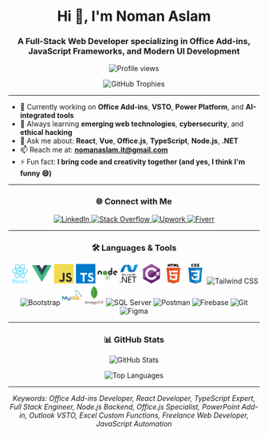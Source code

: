<h1 align="center">Hi 👋, I'm Noman Aslam</h1>
<h3 align="center">A Full-Stack Web Developer specializing in Office Add-ins, JavaScript Frameworks, and Modern UI Development</h3>

<p align="center">
  <img src="https://komarev.com/ghpvc/?username=devnomanaslam&label=Profile%20views&color=0e75b6&style=flat" alt="Profile views" />
</p>

<p align="center">
  <img src="https://github-profile-trophy.vercel.app/?username=devnomanaslam&theme=flat" alt="GitHub Trophies" />
</p>

---

- 🔭 Currently working on **Office Add-ins**, **VSTO**, **Power Platform**, and **AI-integrated tools**
- 🌱 Always learning **emerging web technologies**, **cybersecurity**, and **ethical hacking**
- 💬 Ask me about: **React**, **Vue**, **Office.js**, **TypeScript**, **Node.js**, **.NET**
- 📫 Reach me at: **nomanaslam.it@gmail.com**
- ⚡ Fun fact: **I bring code and creativity together (and yes, I think I'm funny 😄)**

---

<h3 align="center">🌐 Connect with Me</h3>

<p align="center">
  <a href="https://www.linkedin.com/in/devnomanaslam/" target="_blank">
    <img src="https://raw.githubusercontent.com/rahuldkjain/github-profile-readme-generator/master/src/images/icons/Social/linked-in-alt.svg" alt="LinkedIn" height="30" width="40" />
  </a>
  <a href="https://stackoverflow.com/users/22285621/devnomanaslam" target="_blank">
    <img src="https://raw.githubusercontent.com/rahuldkjain/github-profile-readme-generator/master/src/images/icons/Social/stack-overflow.svg" alt="Stack Overflow" height="30" width="40" />
  </a>
  <a href="https://www.upwork.com/freelancers/devnomanaslam" target="_blank">
    <img src="https://cdn.worldvectorlogo.com/logos/upwork.svg" alt="Upwork" height="35" width="40" />
  </a>
  <a href="https://www.fiverr.com/noman3839" target="_blank">
    <img src="https://cdn.worldvectorlogo.com/logos/fiverr-1.svg" alt="Fiverr" height="35" width="40"/>
  </a>
</p>

---

<h3 align="center">🛠️ Languages & Tools</h3>

<p align="center">
  <img src="https://raw.githubusercontent.com/devicons/devicon/master/icons/react/react-original-wordmark.svg" alt="React" width="40" height="40"/>
  <img src="https://raw.githubusercontent.com/devicons/devicon/master/icons/vuejs/vuejs-original.svg" alt="Vue" width="40" height="40"/>
  <img src="https://raw.githubusercontent.com/devicons/devicon/master/icons/javascript/javascript-original.svg" alt="JavaScript" width="40" height="40"/>
  <img src="https://raw.githubusercontent.com/devicons/devicon/master/icons/typescript/typescript-original.svg" alt="TypeScript" width="40" height="40"/>
  <img src="https://raw.githubusercontent.com/devicons/devicon/master/icons/nodejs/nodejs-original-wordmark.svg" alt="Node.js" width="40" height="40"/>
  <img src="https://raw.githubusercontent.com/devicons/devicon/master/icons/dot-net/dot-net-original-wordmark.svg" alt=".NET" width="40" height="40"/>
  <img src="https://raw.githubusercontent.com/devicons/devicon/master/icons/csharp/csharp-original.svg" alt="C#" width="40" height="40"/>
  <img src="https://raw.githubusercontent.com/devicons/devicon/master/icons/html5/html5-original-wordmark.svg" alt="HTML5" width="40" height="40"/>
  <img src="https://raw.githubusercontent.com/devicons/devicon/master/icons/css3/css3-original-wordmark.svg" alt="CSS3" width="40" height="40"/>
  <img src="https://www.vectorlogo.zone/logos/tailwindcss/tailwindcss-icon.svg" alt="Tailwind CSS" width="40" height="40"/>
  <img src="https://www.vectorlogo.zone/logos/bootstrap/bootstrap-icon.svg" alt="Bootstrap" width="40" height="40"/>
  <img src="https://raw.githubusercontent.com/devicons/devicon/master/icons/mysql/mysql-original-wordmark.svg" alt="MySQL" width="40" height="40"/>
  <img src="https://raw.githubusercontent.com/devicons/devicon/master/icons/mongodb/mongodb-original-wordmark.svg" alt="MongoDB" width="40" height="40"/>
  <img src="https://www.svgrepo.com/show/303229/microsoft-sql-server-logo.svg" alt="SQL Server" width="40" height="40"/>
  <img src="https://www.vectorlogo.zone/logos/getpostman/getpostman-icon.svg" alt="Postman" width="40" height="40"/>
  <img src="https://www.vectorlogo.zone/logos/firebase/firebase-icon.svg" alt="Firebase" width="40" height="40"/>
  <img src="https://www.vectorlogo.zone/logos/git-scm/git-scm-icon.svg" alt="Git" width="40" height="40"/>
  <img src="https://www.vectorlogo.zone/logos/figma/figma-icon.svg" alt="Figma" width="40" height="40"/>
</p>

---

<h3 align="center">📊 GitHub Stats</h3>

<p align="center">
  <img src="https://github-readme-stats.vercel.app/api?username=devnomanaslam&show_icons=true&locale=en" alt="GitHub Stats" />
</p>

<p align="center">
  <img src="https://github-readme-stats.vercel.app/api/top-langs?username=devnomanaslam&show_icons=true&locale=en&layout=compact" alt="Top Languages" />
</p>

---

<!-- SEO Keywords -->
<p align="center"><em>Keywords: Office Add-ins Developer, React Developer, TypeScript Expert, Full Stack Engineer, Node.js Backend, Office.js Specialist, PowerPoint Add-in, Outlook VSTO, Excel Custom Functions, Freelance Web Developer, JavaScript Automation</em></p>
